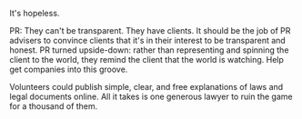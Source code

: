 
It's hopeless.

PR: They can't be transparent. They have clients. It should be the job of PR advisers to convince clients that it's in their interest to be transparent and honest. PR turned upside-down: rather than representing and spinning the client to the world, they remind the client that the world is watching. Help get companies into this groove.

Volunteers could publish simple, clear, and free explanations of laws and legal documents online. All it takes is one generous lawyer to ruin the game for a thousand of them.
